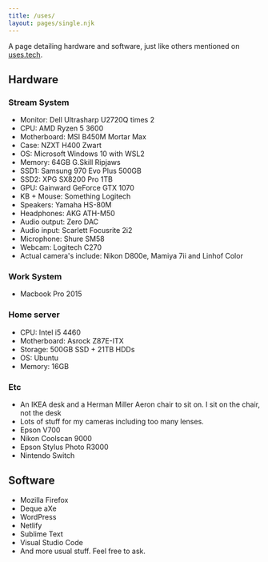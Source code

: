 ```yaml
---
title: /uses/
layout: pages/single.njk
---
```

A page detailing hardware and software, just like others mentioned on [uses.tech](https://uses.tech/).

## Hardware

### Stream System

*   Monitor: Dell Ultrasharp U2720Q times 2
*   CPU: AMD Ryzen 5 3600
*   Motherboard: MSI B450M Mortar Max
*   Case: NZXT H400 Zwart
*   OS: Microsoft Windows 10 with WSL2
*   Memory: 64GB G.Skill Ripjaws
*   SSD1: Samsung 970 Evo Plus 500GB
*   SSD2: XPG SX8200 Pro 1TB
*   GPU: Gainward GeForce GTX 1070
*   KB + Mouse: Something Logitech
*   Speakers: Yamaha HS-80M
*   Headphones: AKG ATH-M50
*   Audio output: Zero DAC
*   Audio input: Scarlett Focusrite 2i2
*   Microphone: Shure SM58
*   Webcam: Logitech C270
*   Actual camera's include: Nikon D800e, Mamiya 7ii and Linhof Color

### Work System

*   Macbook Pro 2015

### Home server

*   CPU: Intel i5 4460
*   Motherboard: Asrock Z87E-ITX
*   Storage: 500GB SSD + 21TB HDDs
*   OS: Ubuntu
*   Memory: 16GB

### Etc

*   An IKEA desk and a Herman Miller Aeron chair to sit on. I sit on the chair, not the desk
*   Lots of stuff for my cameras including too many lenses.
*   Epson V700
*   Nikon Coolscan 9000
*   Epson Stylus Photo R3000
*   Nintendo Switch

## Software

*   Mozilla Firefox
*   Deque aXe
*   WordPress
*   Netlify
*   Sublime Text
*   Visual Studio Code
*   And more usual stuff. Feel free to ask.
